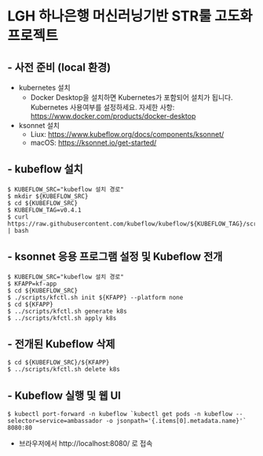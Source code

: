 # LGH 하나은행 머신러닝기반 STR룰 고도화 프로젝트

## - 사전 준비 (local 환경)
  - kubernetes 설치
    - Docker Desktop을 설치하면 Kubernetes가 포함되어 설치가 됩니다. Kubernetes 사용여부를 설정하세요. 자세한 사항: https://www.docker.com/products/docker-desktop
- ksonnet 설치
  - Liux: https://www.kubeflow.org/docs/components/ksonnet/
  - macOS: https://ksonnet.io/get-started/

## - kubeflow 설치
```
$ KUBEFLOW_SRC="kubeflow 설치 경로"
$ mkdir ${KUBEFLOW_SRC}
$ cd ${KUBEFLOW_SRC}
$ KUBEFLOW_TAG=v0.4.1
$ curl https://raw.githubusercontent.com/kubeflow/kubeflow/${KUBEFLOW_TAG}/scripts/download.sh | bash
```

## - ksonnet 응용 프로그램 설정 및 Kubeflow 전개
```
$ KUBEFLOW_SRC="kubeflow 설치 경로"
$ KFAPP=kf-app
$ cd ${KUBEFLOW_SRC}
$ ./scripts/kfctl.sh init ${KFAPP} --platform none
$ cd ${KFAPP}
$ ../scripts/kfctl.sh generate k8s
$ ../scripts/kfctl.sh apply k8s
```

## - 전개된 Kubeflow 삭제
```
$ cd ${KUBEFLOW_SRC}/${KFAPP}
$ ../scripts/kfctl.sh delete k8s
```

## - Kubeflow 실행 및 웹 UI
```
$ kubectl port-forward -n kubeflow `kubectl get pods -n kubeflow --selector=service=ambassador -o jsonpath='{.items[0].metadata.name}'` 8080:80
```
* 브라우저에서 http://localhost:8080/ 로 접속